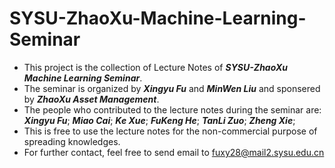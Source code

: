 # SYSU-ZhaoXu-Machine-Learning-Seminar

- This project is the collection of Lecture Notes of ***SYSU-ZhaoXu Machine Learning Seminar***.
- The seminar is organized by ***Xingyu Fu*** and ***MinWen Liu*** and sponsered by ***ZhaoXu Asset Management***.<br>
- The people who contributed to the lecture notes during the seminar are: ***Xingyu Fu***; ***Miao Cai***; ***Ke Xue***; ***FuKeng He***; ***TanLi Zuo***; ***Zheng Xie***;<br>
- This is free to use the lecture notes for the non-commercial purpose of spreading knowledges.<br>
- For further contact, feel free to send email to fuxy28@mail2.sysu.edu.cn
